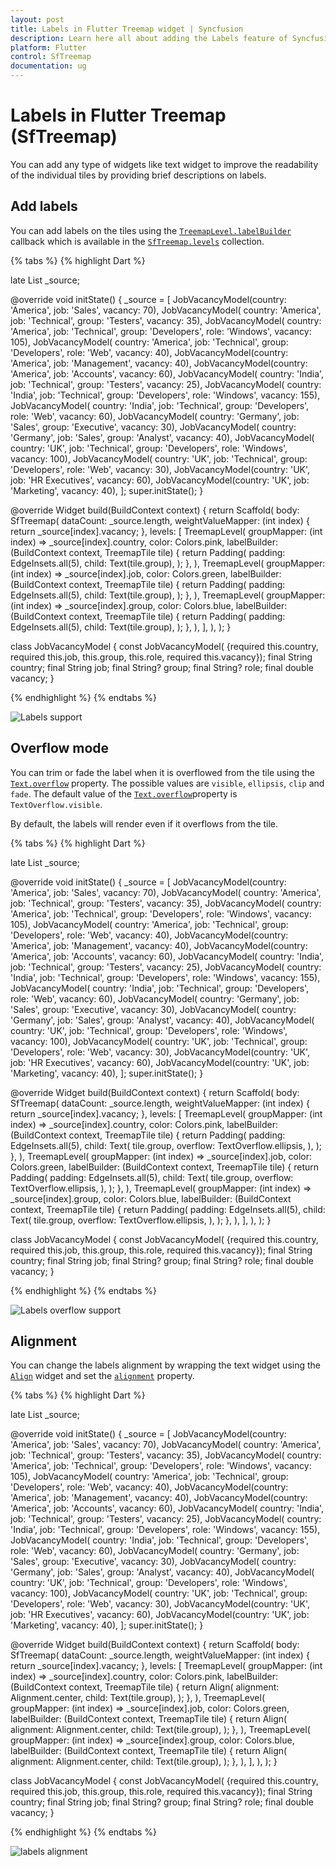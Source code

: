 ```yaml
---
layout: post
title: Labels in Flutter Treemap widget | Syncfusion
description: Learn here all about adding the Labels feature of Syncfusion Flutter Treemap (SfTreemap) widget and more.
platform: Flutter
control: SfTreemap
documentation: ug
---
```


# Labels in Flutter Treemap (SfTreemap)

You can add any type of widgets like text widget to improve the readability of the individual tiles by providing brief descriptions on labels.

## Add labels

You can add labels on the tiles using the [`TreemapLevel.labelBuilder`](https://pub.dev/documentation/syncfusion_flutter_treemap/latest/treemap/TreemapLevel/labelBuilder.html) callback which is available in the [`SfTreemap.levels`](https://pub.dev/documentation/syncfusion_flutter_treemap/latest/treemap/SfTreemap/levels.html) collection.

{% tabs %}
{% highlight Dart %}

late List<JobVacancyModel> _source;

@override
void initState() {
   _source = <JobVacancyModel>[
      JobVacancyModel(country: 'America', job: 'Sales', vacancy: 70),
      JobVacancyModel(
          country: 'America', job: 'Technical', group: 'Testers', vacancy: 35),
      JobVacancyModel(
          country: 'America',
          job: 'Technical',
          group: 'Developers',
          role: 'Windows',
          vacancy: 105),
      JobVacancyModel(
          country: 'America',
          job: 'Technical',
          group: 'Developers',
          role: 'Web',
          vacancy: 40),
      JobVacancyModel(country: 'America', job: 'Management', vacancy: 40),
      JobVacancyModel(country: 'America', job: 'Accounts', vacancy: 60),
      JobVacancyModel(
          country: 'India', job: 'Technical', group: 'Testers', vacancy: 25),
      JobVacancyModel(
          country: 'India',
          job: 'Technical',
          group: 'Developers',
          role: 'Windows',
          vacancy: 155),
      JobVacancyModel(
          country: 'India',
          job: 'Technical',
          group: 'Developers',
          role: 'Web',
          vacancy: 60),
      JobVacancyModel(
          country: 'Germany', job: 'Sales', group: 'Executive', vacancy: 30),
      JobVacancyModel(
          country: 'Germany', job: 'Sales', group: 'Analyst', vacancy: 40),
      JobVacancyModel(
          country: 'UK',
          job: 'Technical',
          group: 'Developers',
          role: 'Windows',
          vacancy: 100),
      JobVacancyModel(
          country: 'UK',
          job: 'Technical',
          group: 'Developers',
          role: 'Web',
          vacancy: 30),
      JobVacancyModel(country: 'UK', job: 'HR Executives', vacancy: 60),
      JobVacancyModel(country: 'UK', job: 'Marketing', vacancy: 40),
   ];
   super.initState();
}

@override
Widget build(BuildContext context) {
  return Scaffold(
     body: SfTreemap(
        dataCount: _source.length,
        weightValueMapper: (int index) {
          return _source[index].vacancy;
        },
        levels: [
          TreemapLevel(
            groupMapper: (int index) => _source[index].country,
            color: Colors.pink,
            labelBuilder: (BuildContext context, TreemapTile tile) {
              return Padding(
                padding: EdgeInsets.all(5),
                child: Text(tile.group),
              );
            },
          ),
          TreemapLevel(
            groupMapper: (int index) => _source[index].job,
            color: Colors.green,
            labelBuilder: (BuildContext context, TreemapTile tile) {
              return Padding(
                padding: EdgeInsets.all(5),
                child: Text(tile.group),
              );
            },
          ),
          TreemapLevel(
            groupMapper: (int index) => _source[index].group,
            color: Colors.blue,
            labelBuilder: (BuildContext context, TreemapTile tile) {
              return Padding(
                padding: EdgeInsets.all(5),
                child: Text(tile.group),
              );
            },
          ),
        ],
      ),
   );
}

class JobVacancyModel {
  const JobVacancyModel(
      {required this.country,
      required this.job,
      this.group,
      this.role,
      required this.vacancy});
  final String country;
  final String job;
  final String? group;
  final String? role;
  final double vacancy;
}

{% endhighlight %}
{% endtabs %}

![Labels support](images/labels/labels-support.png)

## Overflow mode

You can trim or fade the label when it is overflowed from the tile using the [`Text.overflow`](https://api.flutter.dev/flutter/widgets/Text/overflow.html) property. The possible values are `visible`, `ellipsis`, `clip` and `fade`. The default value of the [`Text.overflow`](https://api.flutter.dev/flutter/widgets/Text/overflow.html)property is `TextOverflow.visible`.

By default, the labels will render even if it overflows from the tile.

{% tabs %}
{% highlight Dart %}

late List<JobVacancyModel> _source;

@override
void initState() {
   _source = <JobVacancyModel>[
      JobVacancyModel(country: 'America', job: 'Sales', vacancy: 70),
      JobVacancyModel(
          country: 'America', job: 'Technical', group: 'Testers', vacancy: 35),
      JobVacancyModel(
          country: 'America',
          job: 'Technical',
          group: 'Developers',
          role: 'Windows',
          vacancy: 105),
      JobVacancyModel(
          country: 'America',
          job: 'Technical',
          group: 'Developers',
          role: 'Web',
          vacancy: 40),
      JobVacancyModel(country: 'America', job: 'Management', vacancy: 40),
      JobVacancyModel(country: 'America', job: 'Accounts', vacancy: 60),
      JobVacancyModel(
          country: 'India', job: 'Technical', group: 'Testers', vacancy: 25),
      JobVacancyModel(
          country: 'India',
          job: 'Technical',
          group: 'Developers',
          role: 'Windows',
          vacancy: 155),
      JobVacancyModel(
          country: 'India',
          job: 'Technical',
          group: 'Developers',
          role: 'Web',
          vacancy: 60),
      JobVacancyModel(
          country: 'Germany', job: 'Sales', group: 'Executive', vacancy: 30),
      JobVacancyModel(
          country: 'Germany', job: 'Sales', group: 'Analyst', vacancy: 40),
      JobVacancyModel(
          country: 'UK',
          job: 'Technical',
          group: 'Developers',
          role: 'Windows',
          vacancy: 100),
      JobVacancyModel(
          country: 'UK',
          job: 'Technical',
          group: 'Developers',
          role: 'Web',
          vacancy: 30),
      JobVacancyModel(country: 'UK', job: 'HR Executives', vacancy: 60),
      JobVacancyModel(country: 'UK', job: 'Marketing', vacancy: 40),
   ];
   super.initState();
}

@override
Widget build(BuildContext context) {
  return Scaffold(
     body: SfTreemap(
        dataCount: _source.length,
        weightValueMapper: (int index) {
          return _source[index].vacancy;
        },
        levels: [
          TreemapLevel(
            groupMapper: (int index) => _source[index].country,
            color: Colors.pink,
            labelBuilder: (BuildContext context, TreemapTile tile) {
              return Padding(
                padding: EdgeInsets.all(5),
                child: Text(
                  tile.group,
                  overflow: TextOverflow.ellipsis,
                ),
              );
            },
          ),
          TreemapLevel(
            groupMapper: (int index) => _source[index].job,
            color: Colors.green,
            labelBuilder: (BuildContext context, TreemapTile tile) {
              return Padding(
                padding: EdgeInsets.all(5),
                child: Text(
                  tile.group,
                  overflow: TextOverflow.ellipsis,
                ),
              );
            },
          ),
          TreemapLevel(
            groupMapper: (int index) => _source[index].group,
            color: Colors.blue,
            labelBuilder: (BuildContext context, TreemapTile tile) {
              return Padding(
                padding: EdgeInsets.all(5),
                child: Text(
                  tile.group,
                  overflow: TextOverflow.ellipsis,
                ),
              );
            },
          ),
        ],
      ),
   );
}

class JobVacancyModel {
  const JobVacancyModel(
      {required this.country,
      required this.job,
      this.group,
      this.role,
      required this.vacancy});
  final String country;
  final String job;
  final String? group;
  final String? role;
  final double vacancy;
}

{% endhighlight %}
{% endtabs %}

![Labels overflow support](images/labels/labels-overflow-mode.png)

## Alignment

You can change the labels alignment by wrapping the text widget using the [`Align`](https://api.flutter.dev/flutter/widgets/Align-class.html) widget and set the [`alignment`](https://api.flutter.dev/flutter/widgets/Align/alignment.html) property.

{% tabs %}
{% highlight Dart %}

late List<JobVacancyModel> _source;

@override
void initState() {
   _source = <JobVacancyModel>[
      JobVacancyModel(country: 'America', job: 'Sales', vacancy: 70),
      JobVacancyModel(
          country: 'America', job: 'Technical', group: 'Testers', vacancy: 35),
      JobVacancyModel(
          country: 'America',
          job: 'Technical',
          group: 'Developers',
          role: 'Windows',
          vacancy: 105),
      JobVacancyModel(
          country: 'America',
          job: 'Technical',
          group: 'Developers',
          role: 'Web',
          vacancy: 40),
      JobVacancyModel(country: 'America', job: 'Management', vacancy: 40),
      JobVacancyModel(country: 'America', job: 'Accounts', vacancy: 60),
      JobVacancyModel(
          country: 'India', job: 'Technical', group: 'Testers', vacancy: 25),
      JobVacancyModel(
          country: 'India',
          job: 'Technical',
          group: 'Developers',
          role: 'Windows',
          vacancy: 155),
      JobVacancyModel(
          country: 'India',
          job: 'Technical',
          group: 'Developers',
          role: 'Web',
          vacancy: 60),
      JobVacancyModel(
          country: 'Germany', job: 'Sales', group: 'Executive', vacancy: 30),
      JobVacancyModel(
          country: 'Germany', job: 'Sales', group: 'Analyst', vacancy: 40),
      JobVacancyModel(
          country: 'UK',
          job: 'Technical',
          group: 'Developers',
          role: 'Windows',
          vacancy: 100),
      JobVacancyModel(
          country: 'UK',
          job: 'Technical',
          group: 'Developers',
          role: 'Web',
          vacancy: 30),
      JobVacancyModel(country: 'UK', job: 'HR Executives', vacancy: 60),
      JobVacancyModel(country: 'UK', job: 'Marketing', vacancy: 40),
   ];
   super.initState();
}

@override
Widget build(BuildContext context) {
  return Scaffold(
     body: SfTreemap(
        dataCount: _source.length,
        weightValueMapper: (int index) {
          return _source[index].vacancy;
        },
        levels: [
          TreemapLevel(
            groupMapper: (int index) => _source[index].country,
            color: Colors.pink,
            labelBuilder: (BuildContext context, TreemapTile tile) {
               return Align(
                  alignment: Alignment.center,
                  child: Text(tile.group),
               );
            },
          ),
          TreemapLevel(
            groupMapper: (int index) => _source[index].job,
            color: Colors.green,
             labelBuilder: (BuildContext context, TreemapTile tile) {
               return Align(
                  alignment: Alignment.center,
                  child: Text(tile.group),
               );
             },
          ),
          TreemapLevel(
            groupMapper: (int index) => _source[index].group,
            color: Colors.blue,
             labelBuilder: (BuildContext context, TreemapTile tile) {
                return Align(
                   alignment: Alignment.center,
                   child: Text(tile.group),
                );
             },
          ),
        ],
      ),
   );
}

class JobVacancyModel {
  const JobVacancyModel(
      {required this.country,
      required this.job,
      this.group,
      this.role,
      required this.vacancy});
  final String country;
  final String job;
  final String? group;
  final String? role;
  final double vacancy;
}

{% endhighlight %}
{% endtabs %}

![labels alignment](images/labels/labels-alignment.png)
